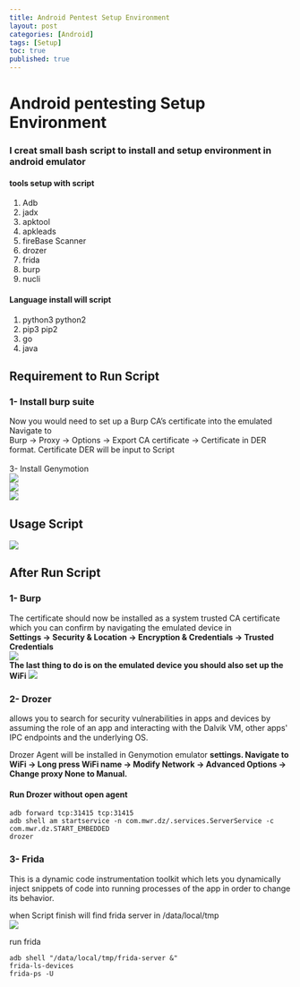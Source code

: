 ```yaml
---
title: Android Pentest Setup Environment
layout: post
categories: [Android]
tags: [Setup]
toc: true
published: true
---
```

# Android pentesting Setup Environment

### I creat small bash script to install and setup environment in android emulator 

#### tools setup with script
1. Adb
2. jadx
3. apktool
4. apkleads
5. fireBase Scanner
6. drozer
7. frida
8. burp
9. nucli

#### Language install  will script 
1. python3 python2
2. pip3 pip2
3. go
4. java


## Requirement to Run Script 
### 1- Install burp suite
Now you would need to set up a Burp CA’s certificate into the emulated 
Navigate to <br/> Burp -> Proxy -> Options -> Export CA certificate -> Certificate in DER format.
Certificate DER will be input to Script <br/>
<br/>
3- Install Genymotion <br/>
![](https://i.imgur.com/dh90oev.png) <br/>
![](https://i.imgur.com/nnkFwbL.png) <br/>
![](https://i.imgur.com/zwjQswc.png) <br/>

## Usage Script
![](https://i.imgur.com/PoLRDwo.png)



## After Run Script 

### 1- Burp 
The certificate should now be installed as a system trusted CA certificate <br/> which you can confirm by navigating the emulated device in <br/> **Settings -> Security & Location -> Encryption & Credentials -> Trusted Credentials** <br/>
![](https://i.imgur.com/eyBOLsX.png) <br/>
**The last thing to do is on the emulated device you should also set up the WiFi** 
![](https://i.imgur.com/EszDRUi.png)

### 2- Drozer 
allows you to search for security vulnerabilities in apps and devices by assuming the role of an app and interacting with the Dalvik VM, other apps' IPC endpoints and the underlying OS.<br/>

Drozer Agent will be installed in Genymotion emulator
**settings. Navigate to WiFi -> Long press WiFi name -> Modify Network -> Advanced Options -> Change proxy None to Manual.**
#### Run Drozer without open agent
```
adb forward tcp:31415 tcp:31415 
adb shell am startservice -n com.mwr.dz/.services.ServerService -c com.mwr.dz.START_EMBEDDED   
drozer
```
### 3- Frida<br/>
 This is a dynamic code instrumentation toolkit which lets you dynamically inject snippets of code into running processes of the app in order to change its behavior.
 
when Script finish will find frida server in /data/local/tmp <br/>
![](https://i.imgur.com/2aNdszM.png) <br/>

run frida
```
adb shell "/data/local/tmp/frida-server &"
frida-ls-devices
frida-ps -U
```
